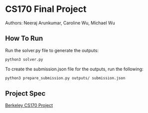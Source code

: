 # CS170 Final Project
Authors: Neeraj Arunkumar, Caroline Wu, Michael Wu

## How To Run

Run the solver.py file to generate the outputs:
```bash
python3 solver.py
```

To create the submission.json file for the outputs, run the following:
```bash
python3 prepare_submission.py outputs/ submission.json
```

## Project Spec
[Berkeley CS170 Project](https://cs170.org/assets/pdf/project_spec.pdf)